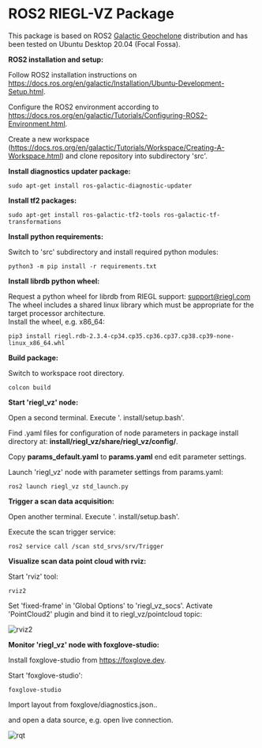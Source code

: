 # ROS2 RIEGL-VZ Package

This package is based on ROS2 [Galactic Geochelone](https://docs.ros.org/en/galactic/index.html) distribution and has been tested on Ubuntu Desktop 20.04 (Focal Fossa).

**ROS2 installation and setup:**

Follow ROS2 installation instructions on https://docs.ros.org/en/galactic/Installation/Ubuntu-Development-Setup.html.

Configure the ROS2 environment according to https://docs.ros.org/en/galactic/Tutorials/Configuring-ROS2-Environment.html.

Create a new workspace (https://docs.ros.org/en/galactic/Tutorials/Workspace/Creating-A-Workspace.html)
and clone repository into subdirectory 'src'.

**Install diagnostics updater package:**

```sudo apt-get install ros-galactic-diagnostic-updater```

**Install tf2 packages:**

```sudo apt-get install ros-galactic-tf2-tools ros-galactic-tf-transformations```

**Install python requirements:**

Switch to 'src' subdirectory and install required python modules:

```python3 -m pip install -r requirements.txt```

**Install librdb python wheel:**

Request a python wheel for librdb from RIEGL support: support@riegl.com  
The wheel includes a shared linux library which must be appropriate for the target processor architecture.  
Install the wheel, e.g. x86_64:

```pip3 install riegl.rdb-2.3.4-cp34.cp35.cp36.cp37.cp38.cp39-none-linux_x86_64.whl```

**Build package:**

Switch to workspace root directory.

```colcon build```

**Start 'riegl_vz' node:**

Open a second terminal. Execute '. install/setup.bash'.

Find .yaml files for configuration of node parameters in package install directory at: **install/riegl_vz/share/riegl_vz/config/**.

Copy **params_default.yaml** to **params.yaml** end edit parameter settings.

Launch 'riegl_vz' node with parameter settings from params.yaml:

```ros2 launch riegl_vz std_launch.py```

**Trigger a scan data acquisition:**

Open another terminal. Execute '. install/setup.bash'.

Execute the scan trigger service:

```ros2 service call /scan std_srvs/srv/Trigger```

**Visualize scan data point cloud with rviz:**

Start 'rviz' tool:

```rviz2```

Set 'fixed-frame' in 'Global Options' to 'riegl_vz_socs'. Activate 'PointCloud2' plugin and bind it to riegl_vz/pointcloud topic:

![rviz2](riegl_vz/img/rviz2.png)

**Monitor 'riegl_vz' node with foxglove-studio:**

Install foxglove-studio from https://foxglove.dev.

Start 'foxglove-studio':

```foxglove-studio```

Import layout from foxglove/diagnostics.json..

and open a data source, e.g. open live connection.

![rqt](riegl_vz/img/foxglove.png)
